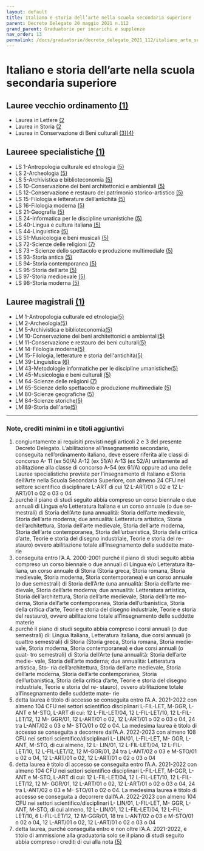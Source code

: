 ```yaml
---
layout: default
title: Italiano e storia dell’arte nella scuola secondaria superiore
parent: Decreto Delegato 20 maggio 2021 n.112
grand_parent: Graduatorie per incarichi e supplenze
nav_order: 13
permalink: /docs/graduatorie/decreto_delegato_2021_112/italiano_arte_superiori
---
```


# Italiano e storia dell’arte nella scuola secondaria superiore

## Lauree vecchio ordinamento [(1)](#nota1)
- Laurea in Lettere [(2](#nota2)
- Laurea in Storia [(2](#nota2)
- Laurea in Conservazione di Beni culturali [(3)](#nota3)[(4)](#nota4)

## Laureee specialistiche [(1)](#nota1)
- LS 1-Antropologia culturale ed etnologia [(5)](#nota5) 
- LS 2-Archeologia [(5)](#nota5)
- LS 5-Archivistica e biblioteconomia [(5)](#nota5)
- LS 10-Conservazione dei beni architettonici e ambientali [(5)](#nota5)
- LS 12-Conservazione e restauro del patrimonio storico-artistico [(5)](#nota5)
- LS 15-Filologia e letterature dell’antichità [(5)](#nota5) 
- LS 16-Filologia moderna [(5)](#nota5)
- LS 21-Geografia [(5)](#nota5)
- LS 24-Informatica per le discipline umanistiche [(5)](#nota5)
- LS 40-Lingua e cultura italiana [(5)](#nota5)
- LS 44-Linguistica [(5)](#nota5)
- LS 51-Musicologia e beni musicali [(5)](#nota5)
- LS 72-Scienze delle religioni [(7)](#nota7)
- LS 73 – Scienze dello spettacolo e produzione multimediale [(5)](#nota5)
- LS 93-Storia antica [(5)](#nota5)
- LS 94-Storia contemporanea [(5)](#nota5)
- LS 95-Storia dell’arte [(5)](#nota5)
- LS 97-Storia medioevale [(5)](#nota5)
- LS 98-Storia moderna [(5)](#nota5)

## Lauree magistrali [(1)](#nota1)
- LM 1-Antropologia culturale ed etnologia[(5)](#nota5) 
- LM 2-Archeologia[(5)](#nota5)
- LM 5-Archivistica e biblioteconomia[(5)](#nota5)
- LM 10-Conservazione dei beni architettonici e ambientali[(5)](#nota5)
- LM 11-Conservazione e restauro dei beni culturali[(5)](#nota5) 
- LM 14-Filologia moderna[(5)](#nota5)
- LM 15-Filologia, letterature e storia dell'antichità[(5)](#nota5) 
- LM 39-Linguistica [(6)](#nota6)
- LM 43-Metodologie informatiche per le discipline umanistiche[(5)](#nota5)
- LM 45-Musicologia e beni culturali [(5)](#nota5)
- LM 64-Scienze delle religioni [(7)](#nota7)
- LM 65-Scienze dello spettacolo e produzione multimediale [(5)](#nota5)
- LM 80-Scienze geografiche [(5)](#nota5)
- LM 84-Scienze storiche[(5)](#nota5)
- LM 89-Storia dell'arte[(5)](#nota5)

---

### Note, crediti minimi in e titoli aggiuntivi

1. <a name="nota1"></a>  congiuntamente ai requisiti previsti negli articoli 2 e 3 del presente Decreto Delegato. L’abilitazione all’insegnamento secondario, conseguita nell’ordinamento italiano, deve essere riferita alle classi di concorso A- 11 (ex 50/A) A-12 (ex 51/A) A-13 (ex 52/A) unitamente ad abilitazione alla classe di concorso A-54 (ex 61/A) oppure ad una delle Lauree specialistiche previste per l’insegnamento di Italiano e Storia dell’Arte nella Scuola Secondaria Superiore, con almeno 24 CFU nel settore scientifico disciplinare L-ART di cui 12 L-ART/01 o 02 e 12 L-ART/01 o 02 o 03 o 04
2. <a name="nota2"></a> purché il piano di studi seguito abbia compreso un corso biennale o due annuali di Lingua e/o Letteratura Italiana e un corso annuale (o due se- mestrali) di Storia dell’Arte (una annualità: Storia dell’arte medievale, Storia dell’arte moderna; due annualità: Letteratura artistica, Storia dell’architettura, Storia dell’arte medievale, Storia dell’arte moderna, Storia dell’arte contemporanea, Storia dell’urbanistica, Storia della critica d’arte, Teorie e storia del disegno industriale, Teorie e storia del re- stauro) ovvero abilitazione totale all’insegnamento delle suddette mate- rie
3. <a name="nota3"></a> conseguita entro l’A.A. 2000-2001 purché il piano di studi seguito abbia compreso un corso biennale o due annuali di Lingua e/o Letteratura Ita- liana, un corso annuale di Storia (Storia greca, Storia romana, Storia medievale, Storia moderna, Storia contemporanea) e un corso annuale (o due semestrali) di Storia dell’Arte (una annualità: Storia dell’arte me- dievale, Storia dell’arte moderna; due annualità: Letteratura artistica, Storia dell’architettura, Storia dell’arte medievale, Storia dell’arte mo- derna, Storia dell’arte contemporanea, Storia dell’urbanistica, Storia della critica d’arte, Teorie e storia del disegno industriale, Teorie e storia del restauro), ovvero abilitazione totale all’insegnamento delle suddette materie
4. <a name="nota4"></a> purché il piano di studi seguito abbia compreso i corsi annuali (o due semestrali) di: Lingua Italiana, Letteratura Italiana, due corsi annuali (o quattro semestrali) di Storia (Storia greca, Storia romana, Storia medie- vale, Storia moderna, Storia contemporanea) e due corsi annuali (o quat- tro semestrali) di Storia dell’Arte (una annualità: Storia dell’arte medie- vale, Storia dell’arte moderna; due annualità: Letteratura artistica, Sto- ria dell’architettura, Storia dell’arte medievale, Storia dell’arte moderna, Storia dell’arte contemporanea, Storia dell’urbanistica, Storia della critica
d’arte, Teorie e storia del disegno industriale, Teorie e storia del re- stauro), ovvero abilitazione totale all’insegnamento delle suddette mate- rie
5. <a name="nota5"></a> detta laurea è titolo di accesso se conseguita entro l’A.A. 2021-2022 con almeno 104 CFU nei settori scientifico disciplinari L-FIL-LET, M-GGR, L- ANT e M-STO, L-ART di cui: 12 L-FIL-LET/04, 12 L-FIL-LET/10, 12 L-FIL- LET/12, 12 M- GGR/01, 12 L-ART/01 o 02, 12 L-ART/01 o 02 o 03 o 04, 24 tra L-ANT/02 o 03 e M- STO/01 o 02 o 04.
La medesima laurea è titolo di accesso se conseguita a decorrere dall’A.A. 2022-2023 con almeno 108 CFU nei settori scientifico/disciplinari L- LIN/01, L-FIL-LET, M- GGR, L-ANT, M-STO, di cui almeno, 12 L- LIN/01, 12 L-FIL-LET/04, 12 L-FIL-LET/10, 12 L-FIL-LET/12, 12 M-GGR/01, 24 tra L-ANT/02 o 03 e M-STO/01 o 02 o 04, 12 L-ART/01 o 02, 12 L-ART/01 o 02 o 03 o 04
6. <a name="nota6"></a> detta laurea è titolo di accesso se conseguita entro l’A.A. 2021-2022 con almeno 104 CFU nei settori scientifico disciplinari L-FIL-LET, M-GGR, L- ANT e M-STO, L-ART di cui: 12 L-FIL-LET/04, 12 L-FIL-LET/10, 12 L-FIL- LET/12, 12 M- GGR/01, 12 L-ART/01 o 02, 12 L-ART/01 o 02 o 03 o 04, 24 tra L-ANT/02 o 03 e M- STO/01 o 02 o 04.
La medesima laurea è titolo di accesso se conseguita a decorrere dall’A.A. 2022-2023 con almeno 104 CFU nei settori scientifico/disciplinari L- LIN/01, L-FIL-LET, M- GGR, L-ANT, M-STO, di cui almeno, 12 L- LIN/01, 12 L-FIL-LET/04, 12 L-FIL-LET/10, 6 L-FIL-LET/12, 12 M-GGR/01, 18 tra L-ANT/02 o 03 e M-STO/01 o 02 o 04, 12 L-ART/01 o 02, 12 L-ART/01 o 02 o 03 o 04
7. <a name="nota7"></a> detta laurea, purché conseguita entro e non oltre l’A.A. 2021-2022, è titolo di ammissione alla graduatoria solo se il piano di studi seguito abbia compreso i crediti di cui alla nota [(5)](#nota5)